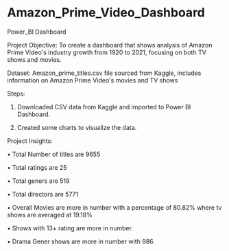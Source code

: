 # Amazon_Prime_Video_Dashboard

Power_BI Dashboard

Project Objective: To create a dashboard that shows analysis of Amazon Prime Video's industry growth from 1920 to 2021, focusing on both TV shows and movies.

Dataset: Amazon_prime_titles.csv file sourced from Kaggle, includes information on Amazon Prime Video's movies and TV shows

Steps:

   1. Downloaded CSV data from Kaggle and imported to Power BI Dashboard.
   
   2. Created some charts to visualize the data.

Project Insights:

   • Total Number of titles are 9655
   
   • Total ratings are 25
   
   • Total geners are 519

   • Total directors are 5771
   
   • Overall Movies are more in number with a percentage of 80.82% where tv shows are averaged at 19.18%
   
   • Shows with 13+ rating are more in number.
   
   • Drama Gener shows are more in number with 986.
   
